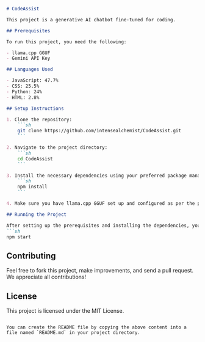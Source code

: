 

```markdown
# CodeAssist

This project is a generative AI chatbot fine-tuned for coding. 

## Prerequisites

To run this project, you need the following:

- llama.cpp GGUF
- Gemini API Key

## Languages Used

- JavaScript: 47.7%
- CSS: 25.5%
- Python: 24%
- HTML: 2.8%

## Setup Instructions

1. Clone the repository:
    ```sh
    git clone https://github.com/intensealchemist/CodeAssist.git
    ```

2. Navigate to the project directory:
    ```sh
    cd CodeAssist
    ```

3. Install the necessary dependencies using your preferred package manager. For example, using npm:
    ```sh
    npm install
    ```

4. Make sure you have llama.cpp GGUF set up and configured as per the project requirements.

## Running the Project

After setting up the prerequisites and installing the dependencies, you can run the project using:
```sh
npm start
```

## Contributing

Feel free to fork this project, make improvements, and send a pull request. We appreciate all contributions!

## License

This project is licensed under the MIT License.
```

You can create the README file by copying the above content into a file named `README.md` in your project directory.
